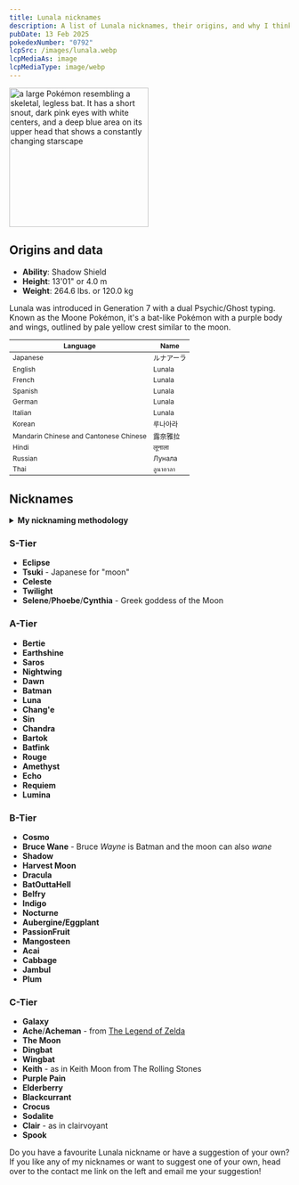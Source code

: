 ```yaml
---
title: Lunala nicknames
description: A list of Lunala nicknames, their origins, and why I think they're cool.
pubDate: 13 Feb 2025
pokedexNumber: "0792"
lcpSrc: /images/lunala.webp
lcpMediaAs: image
lcpMediaType: image/webp
---
```


<div class="img-center">
	<picture>
		<source srcset="/images/lunala.webp" type="image/webp">
		<img src="/images/lunala.jpg" width="250" height="250" alt="a large Pokémon resembling a skeletal, legless bat. It has a short snout, dark pink eyes with white centers, and a deep blue area on its upper head that shows a constantly changing starscape">
	</picture>
</div>

## Origins and data

<div class="room-box">
		<div class="room-box-left">
			<ul>
				<li><strong>Ability</strong>: Shadow Shield</li>
				<li><strong>Height</strong>: 13'01" or 4.0 m </li>
				<li><strong>Weight</strong>: 264.6 lbs. or 120.0 kg</li>
			</ul>
			<p>Lunala was introduced in Generation 7 with a dual Psychic/Ghost typing. Known as the Moone Pokémon, it's a bat-like Pokémon with a purple body and wings, outlined by pale yellow crest similar to the moon.</p>
		</div>

<div class="room-box-right">
	<table class="room-table" style="font-size:12px">
	<thead>
		<tr>
			<th>Language</th>
			<th>Name</th>
		</tr>
	</thead>
	<tbody>
		<tr>
			<td>Japanese</td>
			<td><span lang="ja">ルナアーラ</span></td>
		</tr>
		<tr>
			<td>English</td>
			<td>Lunala</td>
		</tr>
		<tr>
			<td>French</td>
			<td>Lunala</td>
		</tr>
		<tr>
			<td>Spanish</td>
			<td>Lunala</td>
		</tr>
		<tr>
			<td>German</td>
			<td>Lunala</td>
		</tr>
		<tr>
			<td>Italian</td>
			<td>Lunala</td>
		</tr>
		<tr>
			<td>Korean</td>
			<td><span lang="ko">루나아라</span></td>
		</tr>
		<tr>
			<td>Mandarin Chinese and Cantonese Chinese</td>
			<td>露奈雅拉</td>
		</tr>
		<tr>
			<td>Hindi</td>
			<td>लूनाला</td>
		</tr>
		<tr>
			<td>Russian</td>
			<td>Лунала</td>
		</tr>
		<tr>
			<td>Thai</td>
			<td>ลูนาอาลา</td>
		</tr>
	</tbody>
	</table>
	</div>
</div>

## Nicknames
<section class="deets">
	<details>
		<summary><strong>My nicknaming methodology</strong></summary>
		<ul>
			<li>I rank nicknames by lettered tiers: S, A, B, C, and D. S is the best and D is the worst.</li>
			<li>I'll usually list my inspiration for a nickname so you know where they came from.</li>
		</ul>
	</details>
</section>

### S-Tier

* **Eclipse**
* **Tsuki** - Japanese for "moon"
* **Celeste**
* **Twilight**
* **Selene**/**Phoebe**/**Cynthia** - Greek goddess of the Moon

### A-Tier

* **Bertie**
* **Earthshine**
* **Saros**
* **Nightwing**
* **Dawn**
* **Batman**
* **Luna**
* **Chang'e**
* **Sin**
* **Chandra**
* **Bartok**
* **Batfink**
* **Rouge**
* **Amethyst**
* **Echo**
* **Requiem**
* **Lumina**

### B-Tier

* **Cosmo**
* **Bruce Wane** - Bruce *Wayne* is Batman and the moon can also *wane*
* **Shadow**
* **Harvest Moon**
* **Dracula**
* **BatOuttaHell**
* **Belfry**
* **Indigo**
* **Nocturne**
* **Aubergine/Eggplant**
* **PassionFruit**
* **Mangosteen**
* **Acai**
* **Cabbage**
* **Jambul**
* **Plum**

### C-Tier

* **Galaxy**
* **Ache**/**Acheman** - from [The Legend of Zelda](/nicknames/themes/legend-of-zelda/)
* **The Moon**
* **Dingbat**
* **Wingbat**
* **Keith** - as in Keith Moon from The Rolling Stones
* **Purple Pain**
* **Elderberry**
* **Blackcurrant**
* **Crocus**
* **Sodalite**
* **Clair** - as in clairvoyant
* **Spook**

Do you have a favourite Lunala nickname or have a suggestion of your own? If you like any of my nicknames or want to suggest one of your own, head over to the contact me link on the left and email me your suggestion!
